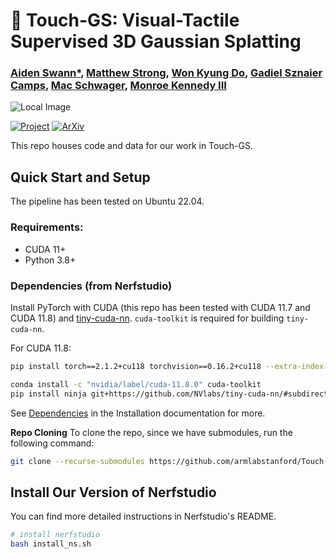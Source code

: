 # 🐇 Touch-GS: Visual-Tactile Supervised 3D Gaussian Splatting

### [Aiden Swann*](https://aidenswann.com/), [Matthew Strong](https://peasant98.github.io/), [Won Kyung Do](https://arm.stanford.edu/people/wonkyung-do), [Gadiel Sznaier Camps](https://msl.stanford.edu/people/gadielsznaiercamps/), [Mac Schwager](https://web.stanford.edu/~schwager/), [Monroe Kennedy III](https://monroekennedy3.com/)

<!-- insert image here -->
![Local Image](https://touch-gs.github.io/static/images/method.png)





[![Project](https://img.shields.io/badge/Project_Page-Touch_GS-green)](hhttps://touch-gs.github.io/)
[![ArXiv](https://img.shields.io/badge/Arxiv-Touch_GS-red)](https://arxiv.org/abs/2403.09875) 


This repo houses code and data for our work in Touch-GS.


## Quick Start and Setup


The pipeline has been tested on Ubuntu 22.04.


### Requirements:

- CUDA 11+
- Python 3.8+

### Dependencies (from Nerfstudio)

Install PyTorch with CUDA (this repo has been tested with CUDA 11.7 and CUDA 11.8) and [tiny-cuda-nn](https://github.com/NVlabs/tiny-cuda-nn).
`cuda-toolkit` is required for building `tiny-cuda-nn`.

For CUDA 11.8:

```bash
pip install torch==2.1.2+cu118 torchvision==0.16.2+cu118 --extra-index-url https://download.pytorch.org/whl/cu118

conda install -c "nvidia/label/cuda-11.8.0" cuda-toolkit
pip install ninja git+https://github.com/NVlabs/tiny-cuda-nn/#subdirectory=bindings/torch
```

See [Dependencies](https://github.com/nerfstudio-project/nerfstudio/blob/main/docs/quickstart/installation.md#dependencies)
in the Installation documentation for more.

**Repo Cloning**
To clone the repo, since we have submodules, run the following command:

```bash
git clone --recurse-submodules https://github.com/armlabstanford/Touch-GS
```

## Install Our Version of Nerfstudio

You can find more detailed instructions in Nerfstudio's README.


```bash
# install nerfstudio
bash install_ns.sh
```



